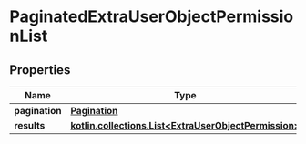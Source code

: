 
# PaginatedExtraUserObjectPermissionList

## Properties
Name | Type | Description | Notes
------------ | ------------- | ------------- | -------------
**pagination** | [**Pagination**](Pagination.md) |  | 
**results** | [**kotlin.collections.List&lt;ExtraUserObjectPermission&gt;**](ExtraUserObjectPermission.md) |  | 



